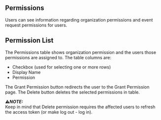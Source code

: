 ## Permissions

Users can see information regarding organization permissions and event request permissions for users.

## Permission List

The Permissions table shows organization permission and the users those permissions are assigned to.
The table columns are:
  - Checkbox (used for selecting one or more rows)
  - Display Name
  - Permission

The Grant Permission button redirects the user to the Grant Permission page.
The Delete button deletes the selected permissions in table. 

:warning:**_NOTE:_**  
Keep in mind that Delete permission requires the affected users to refresh the access token (or make log out - log in).